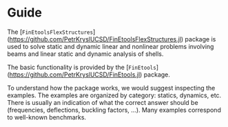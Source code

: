 # Guide

The [`FinEtoolsFlexStructures`]
(https://github.com/PetrKryslUCSD/FinEtoolsFlexStructures.jl)
package is used to solve static and dynamic linear and nonlinear  problems
involving beams and linear static and dynamic analysis of shells.

The basic functionality is provided by the [`FinEtools`]
(https://github.com/PetrKryslUCSD/FinEtools.jl)
package.

To understand how the package works, we would suggest inspecting the examples.
The examples are organized by category: statics, dynamics, etc. There is
usually an indication of what the correct answer should be
(frequencies, deflections, buckling factors, ...). Many examples correspond to
well-known benchmarks.



